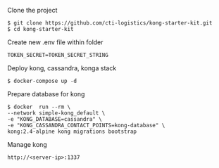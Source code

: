 Clone the project

```
$ git clone https://github.com/cti-logistics/kong-starter-kit.git
$ cd kong-starter-kit
```

Create new .env file within folder

```
TOKEN_SECRET=TOKEN_SECRET_STRING
```

Deploy kong, cassandra, konga stack

```
$ docker-compose up -d
```

Prepare database for kong

```
$ docker  run --rm \
--network simple-kong_default \
-e "KONG_DATABASE=cassandra" \
-e "KONG_CASSANDRA_CONTACT_POINTS=kong-database" \
kong:2.4-alpine kong migrations bootstrap
```

Manage kong

```
http://<server-ip>:1337
```
